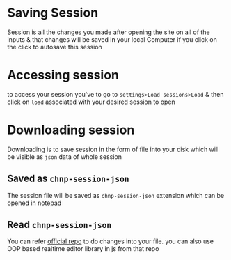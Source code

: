 # Saving Session
Session is all the changes you made after opening the site on all of the inputs & that changes will be saved in your local Computer if you click on the click to autosave this session
# Accessing session
to access your session you've to go to `settings>Load sessions>Load` & then click on `load` associated with your desired session to open
# Downloading session
Downloading is to save session in the form of file into your disk which will be visible as `json` data of whole session
## Saved as `chnp-session-json`
The session file will be saved as `chnp-session-json` extension which can be opened in notepad
## Read `chnp-session-json`
You can refer [official repo](https://github.com/SGI-CAPP-AT2/chnp-file) to do changes into your file. you can also use OOP based realtime editor library in js from that repo
